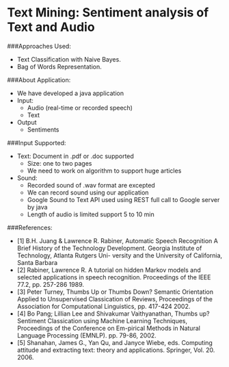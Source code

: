 Text Mining: Sentiment analysis of Text and Audio
==========
###Approaches Used:
 - Text Classification with Naive Bayes.
 - Bag of Words Representation.
 
###About Application:
 - We have developed a java application
 - Input:
    - Audio (real-time or recorded speech)
    - Text
 - Output
    - Sentiments

###Input Supported:
 - Text: Document in .pdf or .doc supported
   - Size: one to two pages
   - We need to work on algorithm to support huge articles
 - Sound: 
   - Recorded sound of .wav format are excepted
   - We can record sound using our application
   - Google Sound to Text API used using REST full call to Google server by java
   - Length of audio is limited support 5 to 10 min

###References:
 - [1] B.H. Juang & Lawrence R. Rabiner, Automatic Speech Recognition A Brief History of the      Technology Development. Georgia Institute of Technology, Atlanta Rutgers Uni- versity and the University of California, Santa Barbara 
 - [2] Rabiner, Lawrence R. A tutorial on hidden Markov models and selected applications in speech recognition. Proceedings of the IEEE 77.2, pp. 257-286 1989.
 - [3] Peter Turney, Thumbs Up or Thumbs Down? Semantic Orientation Applied to Unsupervised Classication of Reviews, Proceedings of the Association for Computational Linguistics, pp. 417-424 2002.
 - [4] Bo Pang; Lillian Lee and Shivakumar Vaithyanathan, Thumbs up? Sentiment Classication using Machine Learning Techniques, Proceedings of the Conference on Em-pirical Methods in Natural Language Processing (EMNLP). pp. 79-86, 2002.
 - [5] Shanahan, James G., Yan Qu, and Janyce Wiebe, eds. Computing attitude and extracting text: theory and applications. Springer, Vol. 20. 2006.















